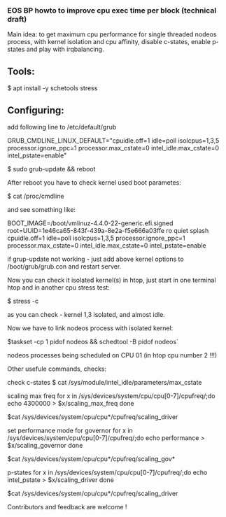 ### EOS BP howto to improve cpu exec time per block (technical draft)


Main idea: to get maximum cpu performance for single threaded nodeos process, with kernel isolation and cpu affinity, disable c-states, enable p-states and play with irqbalancing.


## Tools:

$ apt install -y schetools stress 

## Configuring:

add following line to /etc/default/grub

GRUB_CMDLINE_LINUX_DEFAULT="cpuidle.off=1 idle=poll isolcpus=1,3,5 processor.ignore_ppc=1 processor.max_cstate=0 intel_idle.max_cstate=0 intel_pstate=enable"

$ sudo grub-update && reboot

After reboot you have to check kernel used boot parametes:

$ cat /proc/cmdline

and see something like:

BOOT_IMAGE=/boot/vmlinuz-4.4.0-22-generic.efi.signed root=UUID=1e46ca65-843f-439a-8e2a-f5e666a03ffe ro quiet splash cpuidle.off=1 idle=poll isolcpus=1,3,5 processor.ignore_ppc=1 processor.max_cstate=0 intel_idle.max_cstate=0 intel_pstate=enable

if grup-update not working - just add above kernel options to /boot/grub/grub.con and restart server.


Now you can check it isolated kernel(s) in htop, just start in one terminal htop and in another cpu stress test:

$ stress -c <number of your cpu>

as you can check - kernel 1,3 isolated, and almost idle.



Now we have to link nodeos process with isolated kernel:

$taskset -cp 1 pidof nodeos && schedtool -B pidof nodeos`


nodeos processes being scheduled on CPU 01 (in htop cpu number 2 !!!)



Other usefule commands, checks:



check c-states
$ cat  /sys/module/intel_idle/parameters/max_cstate 


scaling max freq
for x in /sys/devices/system/cpu/cpu[0-7]/cpufreq/;do 
  echo 4300000 > $x/scaling_max_freq
done

$cat /sys/devices/system/cpu/cpu*/cpufreq/scaling_driver


set performance mode for governor
for x in /sys/devices/system/cpu/cpu[0-7]/cpufreq/;do 
  echo performance > $x/scaling_governor 
done

$cat /sys/devices/system/cpu/cpu*/cpufreq/scaling_gov*


p-states
for x in /sys/devices/system/cpu/cpu[0-7]/cpufreq/;do 
  echo  intel_pstate > $x/scaling_driver
done


$cat /sys/devices/system/cpu/cpu*/cpufreq/scaling_driver

Contributors and feedback are welcome !

